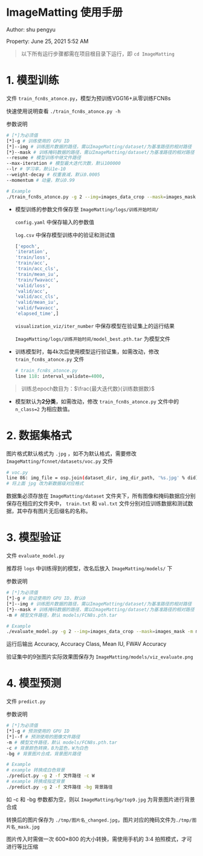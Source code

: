 # ImageMatting 使用手册

Author: shu pengyu

Property: June 25, 2021 5:52 AM

> 以下所有运行步骤都需在项目根目录下运行，即 `cd ImageMatting`

# 1. 模型训练

文件 `train_fcn8s_atonce.py`，模型为预训练VGG16+从零训练FCN8s

快速使用说明查看 `./train_fcn8s_atonce.py -h`

参数说明

```bash
# [*]为必须值
[*]-g # 训练使用的 GPU ID
[*]--img # 训练图片数据的路径，需以ImageMatting/dataset/为基准路径的相对路径
[*}--mask # 训练掩码数据的路径，需以ImageMatting/dataset/为基准路径的相对路径
--resume # 模型训练中继文件路径
--max-iteration # 模型最大迭代次数，默认100000
--lr # 学习率，默认1e-10
--weight-decay # 权重衰减，默认0.0005
--momentum # 动量，默认0.99

# Example
./train_fcn8s_atonce.py -g 2 --img=images_data_crop --mask=images_mask
```

- 模型训练的参数文件保存至 `ImageMatting/logs/训练开始时间/`

    `config.yaml` 中保存输入的参数值

    `log.csv` 中保存模型训练中的验证和测试值

    ```bash
    ['epoch',
    'iteration',
    'train/loss',
    'train/acc',
    'train/acc_cls',
    'train/mean_iu',
    'train/fwavacc',
    'valid/loss',
    'valid/acc',
    'valid/acc_cls',
    'valid/mean_iu',
    'valid/fwavacc',
    'elapsed_time',]
    ```

    `visualization_viz/iter_number` 中保存模型在验证集上的运行结果

    `ImageMatting/logs/训练开始时间/model_best.pth.tar` 为模型文件

- 训练模型时，每4k次后使用模型运行验证集，如需改动，修改 `train_fcn8s_atonce.py` 文件

    ```python
    # train_fcn8s_atonce.py
    line 118: interval_validate=4000,
    ```

> 训练总epoch数目为：$\frac{最大迭代数}{训练数据数}$

- 模型默认为**2分类**，如需改动，修改 `train_fcn8s_atonce.py` 文件中的 `n_class=2` 为相应数值。

# 2. 数据集格式

图片格式默认格式为 `.jpg` ，如不为默认格式，需要修改 `ImageMatting/fcnnet/datasets/voc.py` 文件

```bash
# voc.py
line 86: img_file = osp.join(dataset_dir, img_dir_path, '%s.jpg' % did)
# 将上面 jpg 改为新数据级对应格式
```

数据集必须存放在 `ImageMatting/dataset` 文件夹下，所有图像和掩码数据应分别保存在相应的文件夹中， `train.txt` 和 `val.txt` 文件分别对应训练数据和测试数据，其中存有图片无后缀名的名称。

# 3. 模型验证

文件 `evaluate_model.py`

推荐将 `logs` 中训练得到的模型，改名后放入 `ImageMatting/models/` 下

参数说明

```bash
# [*]为必须值
[*]-g # 验证使用的 GPU ID，默认0
[*]--img # 训练图片数据的路径，需以ImageMatting/dataset/为基准路径的相对路径
[*}--mask # 训练掩码数据的路径，需以ImageMatting/dataset/为基准路径的相对路径
-m # 模型文件路径，默认 models/FCN8s.pth.tar

# Example
./evaluate_model.py -g 2 --img=images_data_crop --mask=images_mask -m models/FCN8s.pth.tar
```

运行后输出 Accuracy, Accuracy Class, Mean IU, FWAV Accuracy

验证集中的9张图片实际效果图保存为 `ImageMatting/models/viz_evaluate.png`

# 4. 模型预测

文件 `predict.py` 

参数说明

```bash
# [*]为必须值
[*]-g # 预测使用的 GPU ID
[*]--f # 预测使用的图像文件路径
-m # 模型文件路径，默认 models/FCN8s.pth.tar
-c # 背景颜色转换，B为蓝色，W为白色
-bg # 背景图片合成，背景图片路径

# Example
# example 转换成白色背景
./predict.py -g 2 -f 文件路径 -c W
# example 转换成指定背景
./predict.py -g 2 -f 文件路径 -bg 背景路径
```

如 -c 和 -bg 参数都为空，则以 `ImageMatting/bg/top9.jpg` 为背景图片进行背景合成

转换后的图片保存为 `./tmp/图片名_changed.jpg`，图片对应的掩码文件为`./tmp/图片名_mask.jpg`

图片传入时需做一次 600×800 的大小转换，需使用手机的 3:4 拍照模式，才可进行等比压缩